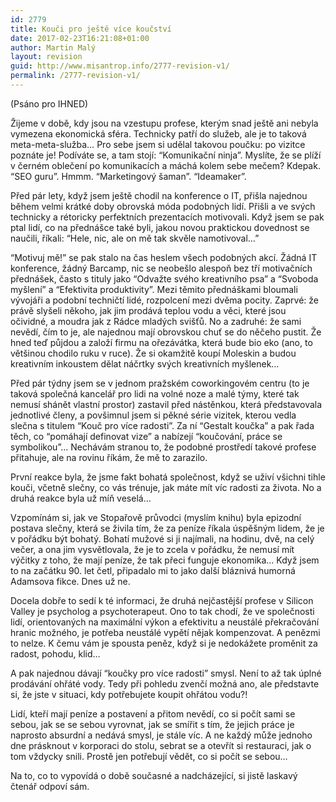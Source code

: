 ```yaml
---
id: 2779
title: Kouči pro ještě více koučství
date: 2017-02-23T16:21:08+01:00
author: Martin Malý
layout: revision
guid: http://www.misantrop.info/2777-revision-v1/
permalink: /2777-revision-v1/
---
```

<span style="font-weight: 400;">(Psáno pro IHNED)</span>

<span style="font-weight: 400;">Žijeme v době, kdy jsou na vzestupu profese, kterým snad ještě ani nebyla vymezena ekonomická sféra. Technicky patří do služeb, ale je to taková meta-meta-služba… Pro sebe jsem si udělal takovou poučku: po vizitce poznáte je! Podíváte se, a tam stojí: “Komunikační ninja”. Myslíte, že se plíží v černém oblečení po komunikacích a máchá kolem sebe mečem? Kdepak. “SEO guru”. Hmmm. “Marketingový šaman”. “Ideamaker”.</span>

<span style="font-weight: 400;">Před pár lety, když jsem ještě chodil na konference o IT, přišla najednou během velmi krátké doby obrovská móda podobných lidí. Přišli a ve svých technicky a rétoricky perfektních prezentacích motivovali. Když jsem se pak ptal lidí, co na přednášce také byli, jakou novou praktickou dovednost se naučili, říkali: “Hele, nic, ale on mě tak skvěle namotivoval…”</span>

<span style="font-weight: 400;">“Motivuj mě!” se pak stalo na čas heslem všech podobných akcí. Žádná IT konference, žádný Barcamp, nic se neobešlo alespoň bez tří motivačních přednášek, často s tituly jako “Odvažte svého kreativního psa” a “Svoboda myšlení” a “Efektivita produktivity”. Mezi těmito přednáškami bloumali vývojáři a podobní techničtí lidé, rozpolcení mezi dvěma pocity. Zaprvé: že právě slyšeli někoho, jak jim prodává teplou vodu a věci, které jsou očividné, a moudra jak z Rádce mladých svišťů. No a zadruhé: že sami nevědí, čím to je, ale najednou mají obrovskou chuť se do něčeho pustit. Že hned teď půjdou a založí firmu na ořezávátka, která bude bio eko (ano, to většinou chodilo ruku v ruce). Že si okamžitě koupí Moleskin a budou kreativním inkoustem dělat náčrtky svých kreativních myšlenek…</span>

<span style="font-weight: 400;">Před pár týdny jsem se v jednom pražském coworkingovém centru (to je taková společná kancelář pro lidi na volné noze a malé týmy, které tak nemusí shánět vlastní prostor) zastavil před nástěnkou, která představovala jednotlivé členy, a povšimnul jsem si pěkné série vizitek, kterou vedla slečna s titulem “Kouč pro více radosti”. Za ní “Gestalt koučka” a pak řada těch, co “pomáhají definovat vize” a nabízejí “koučování, práce se symbolikou”&#8230; Nechávám stranou to, že podobné prostředí takové profese přitahuje, ale na rovinu říkám, že mě to zarazilo.</span>

<span style="font-weight: 400;">První reakce byla, že jsme fakt bohatá společnost, když se uživí všichni tihle kouči, včetně slečny, co vás trénuje, jak máte mít víc radosti za života. No a druhá reakce byla už míň veselá…</span>

<span style="font-weight: 400;">Vzpomínám si, jak ve Stopařově průvodci (myslím knihu) byla epizodní postava slečny, která se živila tím, že za peníze říkala úspěšným lidem, že je v pořádku být bohatý. Bohatí mužové si ji najímali, na hodinu, dvě, na celý večer, a ona jim vysvětlovala, že je to zcela v pořádku, že nemusí mít výčitky z toho, že mají peníze, že tak přeci funguje ekonomika… Když jsem to na začátku 90. let četl, připadalo mi to jako další bláznivá humorná Adamsova fikce. Dnes už ne.</span>

Docela dobře to sedí k té informaci, že druhá nejčastější profese v Silicon Valley je psycholog a psychoterapeut. Ono to tak chodí, že ve společnosti lidí, orientovaných na maximální výkon a efektivitu a neustálé překračování hranic možného, je potřeba neustálé vypětí nějak kompenzovat. A penězmi to nelze. K čemu vám je spousta peněz, když si je nedokážete proměnit za radost, pohodu, klid…

<span style="font-weight: 400;">A pak najednou dávají “koučky pro více radosti” smysl. Není to až tak úplné prodávání ohřáté vody. Tedy při pohledu zvenčí možná ano, ale představte si, že jste v situaci, kdy potřebujete koupit ohřátou vodu?!</span>

<span style="font-weight: 400;">Lidí, kteří mají peníze a postavení a přitom nevědí, co si počít sami se sebou, jak se se sebou vyrovnat, jak se smířit s tím, že jejich práce je naprosto absurdní a nedává smysl, je stále víc. A ne každý může jednoho dne prásknout v korporaci do stolu, sebrat se a otevřít si restauraci, jak o tom vždycky snili. Prostě jen potřebují vědět, co si počít se sebou…</span>

<span style="font-weight: 400;">Na to, co to vypovídá o době současné a nadcházející, si jistě laskavý čtenář odpoví sám.</span>

&nbsp;